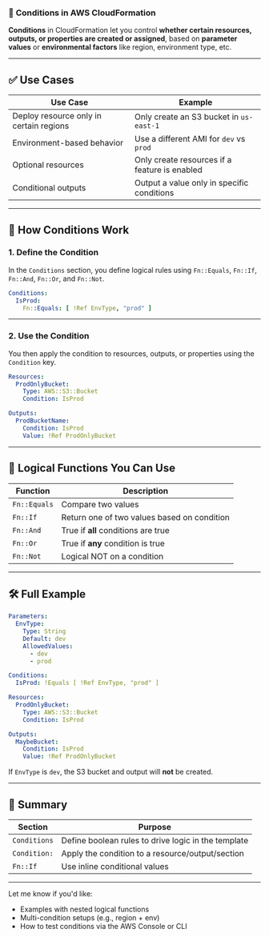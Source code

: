 ### 🔀 **Conditions in AWS CloudFormation**

**Conditions** in CloudFormation let you control **whether certain resources, outputs, or properties are created or assigned**, based on **parameter values** or **environmental factors** like region, environment type, etc.

---

## ✅ Use Cases

| Use Case                                | Example                                       |
| --------------------------------------- | --------------------------------------------- |
| Deploy resource only in certain regions | Only create an S3 bucket in `us-east-1`       |
| Environment-based behavior              | Use a different AMI for `dev` vs `prod`       |
| Optional resources                      | Only create resources if a feature is enabled |
| Conditional outputs                     | Output a value only in specific conditions    |

---

## 🧩 **How Conditions Work**

### 1. **Define the Condition**

In the `Conditions` section, you define logical rules using `Fn::Equals`, `Fn::If`, `Fn::And`, `Fn::Or`, and `Fn::Not`.

```yaml
Conditions:
  IsProd:
    Fn::Equals: [ !Ref EnvType, "prod" ]
```

---

### 2. **Use the Condition**

You then apply the condition to resources, outputs, or properties using the `Condition` key.

```yaml
Resources:
  ProdOnlyBucket:
    Type: AWS::S3::Bucket
    Condition: IsProd
```

```yaml
Outputs:
  ProdBucketName:
    Condition: IsProd
    Value: !Ref ProdOnlyBucket
```

---

## 🧠 Logical Functions You Can Use

| Function     | Description                                 |
| ------------ | ------------------------------------------- |
| `Fn::Equals` | Compare two values                          |
| `Fn::If`     | Return one of two values based on condition |
| `Fn::And`    | True if **all** conditions are true         |
| `Fn::Or`     | True if **any** condition is true           |
| `Fn::Not`    | Logical NOT on a condition                  |

---

## 🛠 Full Example

```yaml
Parameters:
  EnvType:
    Type: String
    Default: dev
    AllowedValues:
      - dev
      - prod

Conditions:
  IsProd: !Equals [ !Ref EnvType, "prod" ]

Resources:
  ProdOnlyBucket:
    Type: AWS::S3::Bucket
    Condition: IsProd

Outputs:
  MaybeBucket:
    Condition: IsProd
    Value: !Ref ProdOnlyBucket
```

If `EnvType` is `dev`, the S3 bucket and output will **not** be created.

---

## 🧾 Summary

| Section      | Purpose                                             |
| ------------ | --------------------------------------------------- |
| `Conditions` | Define boolean rules to drive logic in the template |
| `Condition:` | Apply the condition to a resource/output/section    |
| `Fn::If`     | Use inline conditional values                       |

---

Let me know if you'd like:

* Examples with nested logical functions
* Multi-condition setups (e.g., region + env)
* How to test conditions via the AWS Console or CLI
